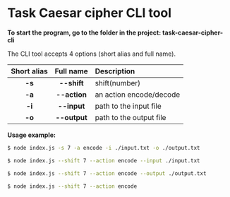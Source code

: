 # Task Caesar cipher CLI tool

**To start the program, go to the folder in the project: task-caesar-cipher-cli**

The CLI tool accepts 4 options (short alias and full name).

| Short alias | Full name    | Description             |
| :---------: | :----------: | :---------------------- |
| **-s**      | **--shift**  | shift(number)           |
| **-a**      | **--action** | an action encode/decode |
| **-i**      | **--input**  | path to the input file  |
| **-o**      | **--output** | path to the output file |

**Usage example:**

```bash
$ node index.js -s 7 -a encode -i ./input.txt -o ./output.txt
```

```bash
$ node index.js --shift 7 --action encode --input ./input.txt
```

```bash
$ node index.js --shift 7 --action encode --output ./output.txt
```

```bash
$ node index.js --shift 7 --action encode
```